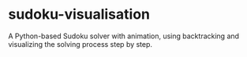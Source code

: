 # sudoku-visualisation
A Python-based Sudoku solver with animation, using backtracking and visualizing the solving process step by step.
